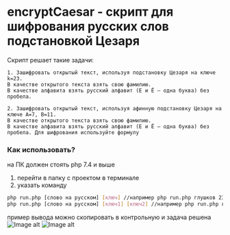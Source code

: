 # encryptCaesar - скрипт для шифрования русских слов подстановкой Цезаря

Скрипт решает такие задачи:
```
1. Зашифровать открытый текст, используя подстановку Цезаря на ключе k=23. 
В качестве открытого текста взять свою фамилию. 
В качестве алфавита взять русский алфавит (Е и Ё – одна буква) без пробела.

2. Зашифровать открытый текст, используя афинную подстановку Цезаря на ключе А=7, В=11. 
В качестве открытого текста взять свою фамилию. 
В качестве алфавита взять русский алфавит (Е и Ё – одна буква) без пробела. Для шифрования используйте формулу
```

### Как использовать?
на ПК должен стоять php 7.4 и выше

1) перейти в папку с проектом в терминале
2) указать команду
```bash
php run.php [слово на русском] [ключ] //например php run.php глушков 23 - для шифра используя подстановку Цезаря
php run.php [слово на русском] [ключ1] [ключ2] //например php run.php глушков 7 11 - для шифра используя афинную подстановку Цезаря
```

пример вывода можно скопировать в контрольную и задача решена
![Image alt](https://github.com/good-gis/encryptCaesar/blob/main/src/1.jpg)
![Image alt](https://github.com/good-gis/encryptCaesar/blob/main/src/2.jpg)
